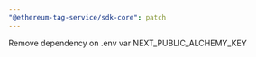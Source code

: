 ```yaml
---
"@ethereum-tag-service/sdk-core": patch
---
```


Remove dependency on .env var NEXT_PUBLIC_ALCHEMY_KEY

